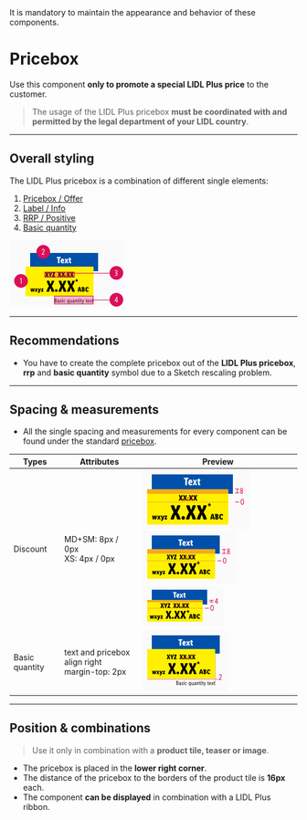 <AlertWarning alertHeadline="Not modifiable">
 It is mandatory to maintain the appearance and behavior of these components.
</AlertWarning>

# Pricebox

Use this component **only to promote a special LIDL Plus price** to the customer.

> The usage of the LIDL Plus pricebox **must be coordinated with and permitted by the legal department of your LIDL country**.

---

## Overall styling

The LIDL Plus pricebox is a combination of different single elements:

1. [Pricebox / Offer](../../Components/Pricebox/Pricebox.md#overall-styling)
2. [Label / Info](../../Components/Pricebox/Pricebox.md#label)
3. [RRP / Positive](../../Components/Pricebox/Pricebox.md#discount)
4. [Basic quantity](../../Components/Pricebox/Pricebox.md#basic-quantity)

![LIDL Plus: pricebox](assets/variants/pricebox@1x.png)

---

## Recommendations

- You have to create the complete pricebox out of the **LIDL Plus pricebox**, **rrp** and **basic quantity** symbol due to a Sketch rescaling problem.

---

## Spacing & measurements

- All the single spacing and measurements for every component can be found under the standard [pricebox](../../Components/Pricebox/Pricebox.md#spacing--measurements).

| Types | Attributes | Preview |
|---|---|---|
| Discount | MD+SM: 8px / 0px<br> XS: 4px / 0px | ![discount LG](assets/measurements/rrp/small/LG@1x.png) ![discount SM-MD](assets/measurements/rrp/small/SM-MD@1x.png) ![discount XS](assets/measurements/rrp/small/XS@1x.png) |
| Basic quantity | text and pricebox align right <br> margin-top: 2px | ![special offer](assets/position/basic-quantity@1x.png) |

---

## Position & combinations

> Use it only in combination with a **product tile, teaser or image**.

- The pricebox is placed in the **lower right corner**.
- The distance of the pricebox to the borders of the product tile is **16px** each.
- The component **can be displayed** in combination with a LIDL Plus ribbon.


